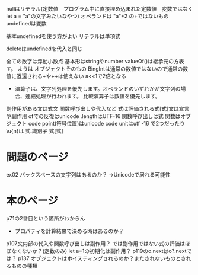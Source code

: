 nullはリテラル(定数値　プログラム中に直接埋め込まれた定数値　変数ではなく　let a = "a"の文字みたいなやつ)
オペランドは "a"+2 の+ではないもの
undefinedは変数

基本undefinedを使う方がよい
リテラルは単項式

deleteはundefinedを代入と同じ

全ての数字は浮動小数点
基本形はstringやnumber
valueOf()は継承元の方表す。 ようは オブジェクトそのもの
BingIntは通常の数値ではないので通常の数値に返還される+や++は使えない
a<<1で2倍となる

+ 演算子は、文字列処理を優先します。オペランドのいずれかが文字列の場合、連結処理が行われます。
  比較演算子は数値を優先します。

副作用がある文は式文 関数呼び出しや代入など
式は評価される式[式]文は宣言や副作用
ofでの反復はunicode .lengthはUTF-16
関数呼び出しは式
関数はオブジェクト
code point(符号位置)はunicode code unitはutf -16 で2つだったり\u{n}は
式.識別子
式[式]

# 問題のページ

ex02 バックスペースの文字列はあるのか？ →Unicodeで居れる可能性

# 本のページ

p71の2番目という箇所がわからん

+ プロパティを計算結果で決める時はあるのか？

p107文内部の代入や関数呼び出しは副作用？
では副作用ではない式の評価はほぼなくないか？(定数のみ)
let a=1の初期化は副作用？
p119のo.nextはo?.nextでは？
p137 オブジェクトはホイスティングされるのか？またされないものとされるものの種類

